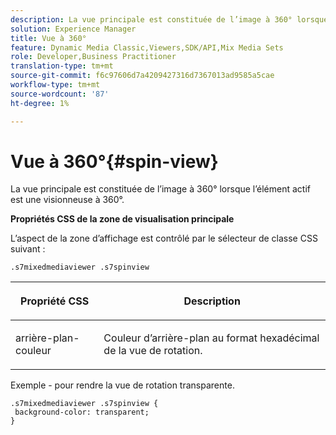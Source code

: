 ```yaml
---
description: La vue principale est constituée de l’image à 360° lorsque l’élément actif est une visionneuse à 360°.
solution: Experience Manager
title: Vue à 360°
feature: Dynamic Media Classic,Viewers,SDK/API,Mix Media Sets
role: Developer,Business Practitioner
translation-type: tm+mt
source-git-commit: f6c97606d7a4209427316d7367013ad9585a5cae
workflow-type: tm+mt
source-wordcount: '87'
ht-degree: 1%

---
```



# Vue à 360°{#spin-view}

La vue principale est constituée de l’image à 360° lorsque l’élément actif est une visionneuse à 360°.

<!--<a id="section_061E550C1C1D4DB2BD663A898895B38C"></a>-->

**Propriétés CSS de la zone de visualisation principale**

L’aspect de la zone d’affichage est contrôlé par le sélecteur de classe CSS suivant :

```
.s7mixedmediaviewer .s7spinview
```

<table id="table_94EE3F5BBE4547C0B4943471CEE7EDE4"> 
 <thead> 
  <tr> 
   <th colname="col1" class="entry"> <p> Propriété CSS </p> </th> 
   <th colname="col2" class="entry"> <p>Description </p> </th> 
  </tr> 
 </thead>
 <tbody> 
  <tr> 
   <td colname="col1"> <p> <span class="codeph"> arrière-plan-couleur  </span> </p> </td> 
   <td colname="col2"> <p> Couleur d’arrière-plan au format hexadécimal de la vue de rotation. </p> </td> 
  </tr> 
 </tbody> 
</table>

Exemple - pour rendre la vue de rotation transparente.

```
.s7mixedmediaviewer .s7spinview { 
 background-color: transparent; 
}
```

